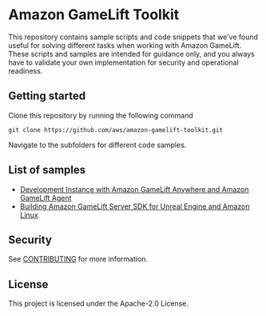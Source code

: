 # Amazon GameLift Toolkit

This repository contains sample scripts and code snippets that we've found useful for solving different tasks when working with Amazon GameLift. These scripts and samples are intended for guidance only, and you always have to validate your own implementation for security and operational readiness.

## Getting started

Clone this repository by running the following command

```
git clone https://github.com/aws/amazon-gamelift-toolkit.git
```

Navigate to the subfolders for different code samples.

## List of samples

* [Development Instance with Amazon GameLift Anywhere and Amazon GameLift Agent](/development-instance-with-amazon-gamelift-anywhere-and-gamelift-agent/README.md)
* [Building Amazon GameLift Server SDK for Unreal Engine and Amazon Linux](/building-gamelift-server-sdk-for-unreal-engine-and-amazon-linux/)

## Security

See [CONTRIBUTING](CONTRIBUTING.md#security-issue-notifications) for more information.

## License

This project is licensed under the Apache-2.0 License.